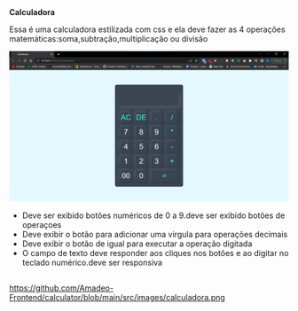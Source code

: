 
##

<strong>Calculadora</strong>

Essa é uma calculadora estilizada com css e ela deve fazer as 4 operações matemáticas:soma,subtração,multiplicação ou divisão

![Image Generation App](https://github.com/Amadeo-Frontend/calculator/blob/main/src/images/calculadora.png)

- Deve ser exibido botões numéricos de 0 a 9.deve ser exibido botões de operaçoes
- Deve exibir o botão para adicionar uma virgula para operações decimais
- Deve exibir o botão de igual para executar a operação digitada
- O campo de texto deve responder aos cliques nos botões e ao digitar no teclado numérico.deve ser responsiva

##
https://github.com/Amadeo-Frontend/calculator/blob/main/src/images/calculadora.png
